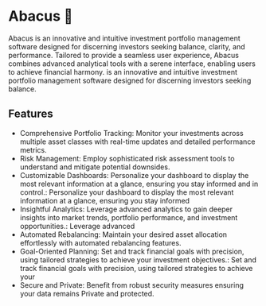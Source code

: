 # Abacus 🧮
Abacus is an innovative and intuitive investment portfolio management software designed for discerning investors seeking balance, clarity, and performance. Tailored to provide a seamless user experience, Abacus combines advanced analytical tools with a serene interface, enabling users to achieve financial harmony. is an innovative and intuitive investment portfolio management software designed for discerning investors seeking balance.

## Features
- Comprehensive Portfolio Tracking: Monitor your investments across multiple asset classes with real-time updates and detailed performance metrics.
- Risk Management: Employ sophisticated risk assessment tools to understand and mitigate potential downsides.
- Customizable Dashboards: Personalize your dashboard to display the most relevant information at a glance, ensuring you stay informed and in control.: Personalize your dashboard to display the most relevant information at a glance, ensuring you stay informed
- Insightful Analytics: Leverage advanced analytics to gain deeper insights into market trends, portfolio performance, and investment opportunities.: Leverage advanced
- Automated Rebalancing: Maintain your desired asset allocation effortlessly with automated rebalancing features.
- Goal-Oriented Planning: Set and track financial goals with precision, using tailored strategies to achieve your investment objectives.: Set and track financial goals with precision, using tailored strategies to achieve your
- Secure and Private: Benefit from robust security measures ensuring your data remains Private and protected.
